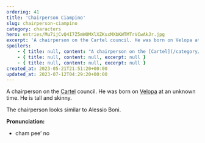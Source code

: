 ```yaml
---
ordering: 41
title: 'Chairperson Ciampino'
slug: chairperson-ciampino
category: characters
hero: entries/Mu7ijCvQ4I7Z5mWOMXlXZKsxMXbKWTMTrVCwAkJr.jpg
excerpt: 'A chairperson on the Cartel council. He was born on Velopa at an unknown time. He is tall and skinny...'
spoilers:
    - { title: null, content: "A chairperson on the [Cartel](/category/organizations/cartel) council. He was born on [Velopa](/category/planets-cities/velopa) at an unknown time. He is tall and skinny. The chairperson's first name is Clavé.\r\n\r\nThe chairperson looks similar to Alessio Boni.\r\n\r\n**Pronunciation:**\r\n- claw’ vay\r\n- cham pee’ no", excerpt: 'A chairperson on the Cartel council. He was born on Velopa at an unknown time. He is tall and skinny...' }
    - { title: null, content: null, excerpt: null }
    - { title: null, content: null, excerpt: null }
created_at: 2023-05-21T21:51:20+00:00
updated_at: 2023-07-12T04:29:20+00:00
---
```

A chairperson on the [Cartel](/category/organizations/cartel) council. He was born on [Velopa](/category/planets-cities/velopa) at an unknown time. He is tall and skinny.

The chairperson looks similar to Alessio Boni.

**Pronunciation:**
- cham pee’ no